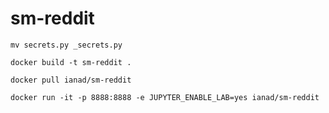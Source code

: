 # sm-reddit

`mv secrets.py _secrets.py`

`docker build -t sm-reddit .`

`docker pull ianad/sm-reddit`

`docker run -it -p 8888:8888 -e JUPYTER_ENABLE_LAB=yes ianad/sm-reddit`